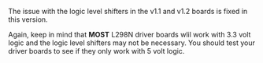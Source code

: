 The issue with the logic level shifters in the v1.1 and v1.2 boards is fixed in this version.

Again, keep in mind that **MOST** L298N driver boards wlil work with 3.3 volt logic and the logic level shifters may not be necessary. You should test your driver boards to see if they only work with 5 volt logic.

